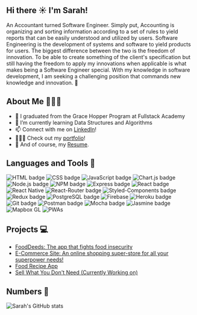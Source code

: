 ## Hi there ☀️ I'm Sarah!

An Accountant turned Software Engineer. Simply put, Accounting is organizing and sorting information according to a set of rules to yield reports that can be easily understood and utilized by users. Software Engineering is the development of systems and software to yield products for users. The biggest difference between the two is the freedom of innovation. To be able to create something of the client's specification but still having the freedom to apply my innovations when applicable is what makes being a Software Engineer special. With my knowledge in software development, I am seeking a challenging position that commands new knowledge and innovation. 🚀

## About Me 👩🏻‍💻

-   🔭 I graduated from the Grace Hopper Program at Fullstack Academy
-   🌱 I’m currently learning Data Structures and Algorithms
-   📫 Connect with me on <a href="https://www.linkedin.com/in/sarah-zhan/" target="_blank">LinkedIn</a>!
-   👩🏻‍💻 Check out my <a href="https://itzsarahhx3.github.io/sarah-portfolio/" target="_blank">portfolio</a>!
-   📝 And of course, my <a href="https://drive.google.com/file/d/14MjGGYLQRZnf5VhndRcvmC-LWXVwGLkF/view?usp=sharing" target="_blank">Resume</a>.

## Languages and Tools 🔨

<p>
<img src="https://img.shields.io/badge/HTML5-E34F26?style=for-the-badge&logo=html5&logoColor=white" alt="HTML badge" style="vertical-align:top margin: 6px 4px">
<img src="https://img.shields.io/badge/CSS3-1572B6?style=for-the-badge&logo=css3&logoColor=white" alt="CSS badge" style="vertical-align:top margin: 6px 4px">
<img src="https://img.shields.io/badge/JavaScript-323330?style=for-the-badge&logo=javascript&logoColor=F7DF1E" alt="JavaScript badge" style="vertical-align:top margin: 6px 4px">
<img src="https://img.shields.io/badge/ChartJS-FF6384?style=for-the-badge&logo=chart-dot-js&logoColor=white" alt="Chart.js badge" style="vertical-align:top margin: 6px 4px">
<img src="https://img.shields.io/badge/Node.js-43853D?style=for-the-badge&logo=node-dot-js&logoColor=white" alt="Node.js badge" style="vertical-align:top margin: 6px 4px">
<img src="https://img.shields.io/badge/npm-CB3837?style=for-the-badge&logo=npm&logoColor=white" alt="NPM badge" style="vertical-align:top margin: 6px 4px">
<img src="https://img.shields.io/badge/Express.js-000000?style=for-the-badge&logo=express&logoColor=white" alt="Express badge" style="vertical-align:top margin: 6px 4px">
<img src="https://img.shields.io/badge/React-20232A?style=for-the-badge&logo=react&logoColor=61DAFB" alt="React badge" style="vertical-align:top margin: 6px 4px">
<img src="https://img.shields.io/badge/react_native-%2320232a.svg?style=for-the-badge&logo=react&logoColor=%2361DAFB" alt="React Native" style="vertical-align:top margin: 6px 4px">
<img src="https://img.shields.io/badge/React_Router-CA4245?style=for-the-badge&logo=react-router&logoColor=white" alt="React-Router badge" style="vertical-align:top margin: 6px 4px">
<img src="https://img.shields.io/badge/styled--components-DB7093?style=for-the-badge&logo=styled-components&logoColor=white" alt="Styled-Components badge" style="vertical-align:top margin: 6px 4px">
<img src="https://img.shields.io/badge/Redux-593D88?style=for-the-badge&logo=redux&logoColor=white" alt="Redux badge" style="vertical-align:top margin: 6px 4px">
<img src="https://img.shields.io/badge/PostgreSQL-316192?style=for-the-badge&logo=postgresql&logoColor=white" alt="PostgreSQL badge" style="vertical-align:top margin: 6px 4px">
<img src="https://img.shields.io/badge/firebase-%23039BE5.svg?style=for-the-badge&logo=firebase" alt="Firebase" style="vertical-align:top margin: 6px 4px">
<img src="https://img.shields.io/badge/Heroku-430098?style=for-the-badge&logo=heroku&logoColor=white" alt="Heroku badge" style="vertical-align:top margin: 6px 4px">
<img src="https://img.shields.io/badge/Git-F05032?style=for-the-badge&logo=git&logoColor=white" alt="Git badge" style="vertical-align:top margin: 6px 4px">
<img src="https://img.shields.io/badge/Postman-FF6C37?style=for-the-badge&logo=Postman&logoColor=white" alt="Postman badge" style="vertical-align:top margin: 6px 4px">
<img src="https://img.shields.io/badge/-mocha-%238D6748?style=for-the-badge&logo=mocha&logoColor=white" alt="Mocha badge" style="vertical-align:top margin: 6px 4px"/>
<img src="https://img.shields.io/badge/jasmine-%238A4182.svg?style=for-the-badge&logo=jasmine&logoColor=white" alt="Jasmine badge" style="vertical-align:top margin: 6px 4px"/>
<img src="https://img.shields.io/badge/Mapbox%20GL-1572B6?style=for-the-badge&logo=Mapbox&logoColor=white" alt="Mapbox GL" style="vertical-align:top margin: 6px 4px"/>
<img src="https://img.shields.io/badge/Progressive%20Web%20Apps-593D88?style=for-the-badge&logo=Progressive%20Web%20Apps&logoColor=white" alt="PWAs" style="vertical-align:top margin: 6px 4px"/>

<!-- <img src="" alt="Sequelize badge" style="vertical-align:top margin: 6px 4px"> -->
</p>

## Projects 💻

-   [FoodDeeds: The app that fights food insecurity](https://github.com/FoodDeeds/food_deeds)
-   [E-Commerce Site: An online shopping super-store for all your superpower needs!](https://github.com/SuperHoppers/SuperHop)
-   [Food Recipe App](https://github.com/itzsarahhx3/Food-Recipe-React-App)
-   [Sell What You Don't Need (Currently Working on)](https://github.com/itzsarahhx3/Sell-What-You-Don-t-Need)

## Numbers 👀

![Sarah's GitHub stats](https://github-readme-stats.vercel.app/api?username=itzsarahhx3&count_private=true&show_icons=true&theme=bear)
